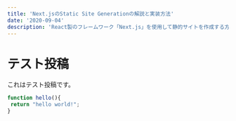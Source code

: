 ```yaml
---
title: 'Next.jsのStatic Site Generationの解説と実装方法'
date: '2020-09-04'
description: 'React製のフレームワーク「Next.js」を使用して静的サイトを作成する方法を解説します。'
---
```


# テスト投稿

これはテスト投稿です。

```javascript
function hello(){
 return "hello world!";
}
```
